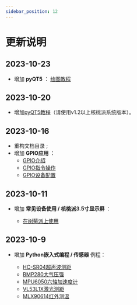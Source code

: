 ```yaml
---
sidebar_position: 12
---
```


# 更新说明

## 2023-10-23

- 增加 **pyQT5** ：
    [绘图教程](./pyQT5/paint/paint_intro.md)

## 2023-10-20

- 增加[pyQT5教程](./pyQT5/pyqt5_intro)（请使用v1.2以上核桃派系统版本）。

## 2023-10-16

- 重构文档目录 ;
- 增加 **GPIO应用** ：
    - [GPIO介绍](./gpio/gpio_intro.md)
    - [GPIO指令操作](./gpio/gpio_command.md)
    - [GPIO设备配置](./gpio/gpio_config.md)

## 2023-10-11

- 增加 **常见设备使用 / 核桃派3.5寸显示屏** ：

    - [在树莓派上使用](./os_software/3.5_LCD#在树莓派上使用)

## 2023-10-9

- 增加 **Python嵌入式编程 / 传感器** 例程：

    - [HC-SR04超声波测距](../docs/python/sensor/hcsr04.md)
    - [BMP280大气压强](../docs/python/sensor/bmp280.md)
    - [MPU6050六轴加速度计](../docs/python/sensor/mpu6050.md)
    - [VL53L1X激光测距](../docs/python/sensor/vl53l1x.md)
    - [MLX90614红外测温](../docs/python/sensor/bmp280.md)
